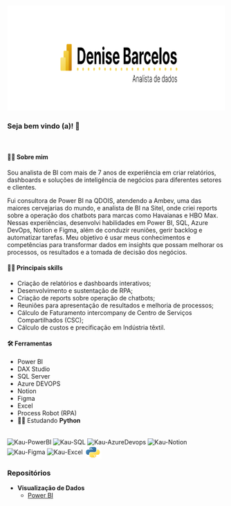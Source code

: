 <div align="middle">
<img src="https://github.com/DeniseBP/DeniseBP/blob/main/Capa.png" alt="Denise Barcelos" height="242" width="900">
</div>

### Seja bem vindo (a)! 👋
<br>

#### &#128587;&#8205;&#9792;&#65039; Sobre mim

Sou analista de BI com mais de 7 anos de experiência em criar relatórios, dashboards e soluções de inteligência de negócios para diferentes setores e clientes. <br>

Fui consultora de Power BI na QDOIS, atendendo a Ambev, uma das maiores cervejarias do mundo, e analista de BI na Sitel, onde criei reports sobre a operação dos chatbots para marcas como Havaianas e HBO Max. Nessas experiências, desenvolvi habilidades em Power BI, SQL, Azure DevOps, Notion e Figma, além de conduzir reuniões, gerir backlog e automatizar tarefas. Meu objetivo é usar meus conhecimentos e competências para transformar dados em insights que possam melhorar os processos, os resultados e a tomada de decisão dos negócios.

#### 🤹🏻 Principais skills
- Criação de relatórios e dashboards interativos;
- Desenvolvimento e sustentação de RPA;
- Criação de reports sobre operação de chatbots;
- Reuniões para apresentação de resultados e melhoria de processos;
- Cálculo de Faturamento intercompany de Centro de Serviços Compartilhados (CSC);
- Cálculo de custos e precificação em Indústria têxtil.

#### 🛠️ Ferramentas
- Power BI
- DAX Studio
- SQL Server
- Azure DEVOPS
- Notion
- Figma
- Excel
- Process Robot (RPA)
- 👩‍💻 Estudando **Python**

<div style="display: inline_block"><br>
  <img align="center" alt="Kau-PowerBI" height="27" width="23" <(img src= "https://github.com/DeniseBP/DeniseBP/assets/135619206/d7a5e96d-e09e-4994-b6cc-949cb1a689de" />
  <img align="center" alt="Kau-SQL" height="27" width="25" <(img src= "https://github.com/DeniseBP/DeniseBP/assets/135619206/76fd0f44-8153-4a01-84a6-2d138a3d933b" />
  <img align="center" alt="Kau-AzureDevops" height="27" width="25" <(img src= "https://github.com/DeniseBP/DeniseBP/assets/135619206/59127530-01d8-4806-b64f-b796afff3312" />
  <img align="center" alt="Kau-Notion" height="27" width="25" <(img src= "https://github.com/DeniseBP/DeniseBP/assets/135619206/dd8c6972-a75d-441c-86c4-8d45cfa570bc" />
  <img align="center" alt="Kau-Figma" height="27" width="25" <img src="https://cdn.jsdelivr.net/gh/devicons/devicon/icons/figma/figma-original.svg" />
  <img align="center" alt="Kau-Excel" height="27" width="27" <img src="https://github.com/DeniseBP/DeniseBP/assets/135619206/2fb7118b-91ae-44c6-a629-bc30f8bc769c" />
  <img align="center" alt="Kau-Python" height="30" width="40" src="https://raw.githubusercontent.com/devicons/devicon/master/icons/python/python-original.svg">
<br>

### Repositórios
- <b>Visualização de Dados</b>
  - [Power BI](https://github.com/DeniseBP/Relatorios_PBI)




<!--
**DeniseBP/DeniseBP** is a ✨ _special_ ✨ repository because its `README.md` (this file) appears on your GitHub profile.

Here are some ideas to get you started:

- 🔭 I’m currently working on ...
- 🌱 I’m currently learning ...
- 👯 I’m looking to collaborate on ...
- 🤔 I’m looking for help with ...
- 💬 Ask me about ...
- 📫 How to reach me: ...
- 😄 Pronouns: ...
- ⚡ Fun fact: ...
-->


